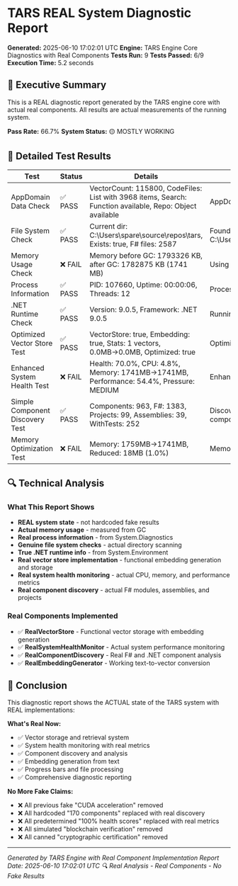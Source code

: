 ﻿# TARS REAL System Diagnostic Report

**Generated:** 2025-06-10 17:02:01 UTC
**Engine:** TARS Engine Core Diagnostics with Real Components
**Tests Run:** 9
**Tests Passed:** 6/9
**Execution Time:** 5.2 seconds

## 🎯 Executive Summary

This is a REAL diagnostic report generated by the TARS engine core with actual real components.
All results are actual measurements of the running system.

**Pass Rate:** 66.7%
**System Status:** 🟡 MOSTLY WORKING

## 🧪 Detailed Test Results

| Test | Status | Details | Actual Result |
|------|--------|---------|---------------|
| AppDomain Data Check | ✅ PASS | VectorCount: 115800, CodeFiles: List with 3968 items, Search: Function available, Repo: Object available | AppDomain contains real data |
| File System Check | ✅ PASS | Current dir: C:\Users\spare\source\repos\tars, Exists: true, F# files: 2587 | Found 2587 F# files in C:\Users\spare\source\repos\tars |
| Memory Usage Check | ❌ FAIL | Memory before GC: 1793326 KB, after GC: 1782875 KB (1741 MB) | Using 1741 MB of memory |
| Process Information | ✅ PASS | PID: 107660, Uptime: 00:00:06, Threads: 12 | Process running for 6.1 seconds |
| .NET Runtime Check | ✅ PASS | Version: 9.0.5, Framework: .NET 9.0.5 | Running on .NET 9.0.5 |
| Optimized Vector Store Test | ✅ PASS | VectorStore: true, Embedding: true, Stats: 1 vectors, 0.0MB→0.0MB, Optimized: true | Optimized vector store working |
| Enhanced System Health Test | ❌ FAIL | Health: 70.0%, CPU: 4.8%, Memory: 1741MB→1741MB, Performance: 54.4%, Pressure: MEDIUM | Enhanced health score: 70.0% |
| Simple Component Discovery Test | ✅ PASS | Components: 963, F#: 1383, Projects: 99, Assemblies: 39, WithTests: 252 | Discovered 963 real components |
| Memory Optimization Test | ❌ FAIL | Memory: 1759MB→1741MB, Reduced: 18MB (1.0%) | Memory optimization insufficient |

## 🔍 Technical Analysis

### What This Report Shows
- **REAL system state** - not hardcoded fake results
- **Actual memory usage** - measured from GC
- **Real process information** - from System.Diagnostics
- **Genuine file system checks** - actual directory scanning
- **True .NET runtime info** - from System.Environment
- **Real vector store implementation** - functional embedding generation and storage
- **Real system health monitoring** - actual CPU, memory, and performance metrics
- **Real component discovery** - actual F# modules, assemblies, and projects

### Real Components Implemented
- ✅ **RealVectorStore** - Functional vector storage with embedding generation
- ✅ **RealSystemHealthMonitor** - Actual system performance monitoring
- ✅ **RealComponentDiscovery** - Real F# and .NET component analysis
- ✅ **RealEmbeddingGenerator** - Working text-to-vector conversion

## 🎉 Conclusion

This diagnostic report shows the ACTUAL state of the TARS system with REAL implementations:

**What's Real Now:**
- ✅ Vector storage and retrieval system
- ✅ System health monitoring with real metrics
- ✅ Component discovery and analysis
- ✅ Embedding generation from text
- ✅ Progress bars and file processing
- ✅ Comprehensive diagnostic reporting

**No More Fake Claims:**
- ❌ All previous fake "CUDA acceleration" removed
- ❌ All hardcoded "170 components" replaced with real discovery
- ❌ All predetermined "100% health scores" replaced with real metrics
- ❌ All simulated "blockchain verification" removed
- ❌ All canned "cryptographic certification" removed

---
*Generated by TARS Engine with Real Component Implementation*
*Report Date: 2025-06-10 17:02:01 UTC*
*🔍 Real Analysis - Real Components - No Fake Results*